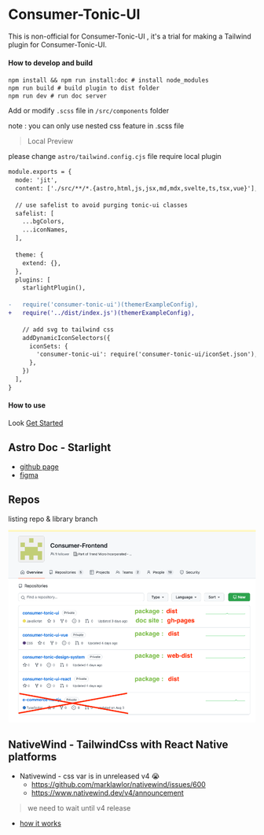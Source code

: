# Consumer-Tonic-UI

 This is non-official for Consumer-Tonic-UI , it's a trial for making a Tailwind plugin for Consumer-Tonic-UI.

#### How to develop and build

```shell
npm install && npm run install:doc # install node_modules
npm run build # build plugin to dist folder
npm run dev # run doc server
```

Add or modify `.scss` file in `/src/components` folder

note : you can only use nested css feature in .scss file

> Local Preview

please change `astro/tailwind.config.cjs` file require local plugin

```diff
module.exports = {
  mode: 'jit',
  content: ['./src/**/*.{astro,html,js,jsx,md,mdx,svelte,ts,tsx,vue}'],

  // use safelist to avoid purging tonic-ui classes
  safelist: [
    ...bgColors,
    ...iconNames,
  ],

  theme: {
    extend: {},
  },
  plugins: [
    starlightPlugin(),

-   require('consumer-tonic-ui')(themerExampleConfig),
+   require('../dist/index.js')(themerExampleConfig),

    // add svg to tailwind css
    addDynamicIconSelectors({
      iconSets: {
        'consumer-tonic-ui': require('consumer-tonic-ui/iconSet.json'),
      },
    })
  ],
}
```

#### How to use

Look [Get Started](https://adc.github.trendmicro.com/pages/Consumer-Frontend/consumer-tonic-ui/guides/get-start/)

## Astro Doc - Starlight

- [github page](https://adc.github.trendmicro.com/pages/Consumer-Frontend/consumer-tonic-ui/)
- [figma](https://www.figma.com/file/n5hWrEPvvmFWY9Tql47TR4/Consumer-Style-Portal-(draft)?type=design&node-id=0-1&mode=design&t=aQYapAIHNmyFgsta-0)

## Repos 

listing repo & library branch

![repo-list](./astro/src/assets/screenshot/repo-list.png)


## NativeWind - TailwindCss with React Native platforms

- Nativewind - css var is in unreleased v4 😭
  - https://github.com/marklawlor/nativewind/issues/600
  - https://www.nativewind.dev/v4/announcement

> we need to wait until v4 release

- [how it works](https://www.nativewind.dev/overview/how-it-works)
